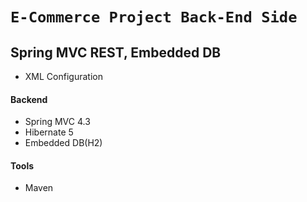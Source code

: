 # `E-Commerce Project Back-End Side`

## Spring MVC REST, Embedded DB

* XML Configuration

#### Backend

* Spring MVC 4.3
* Hibernate 5
* Embedded DB(H2)

#### Tools

* Maven

